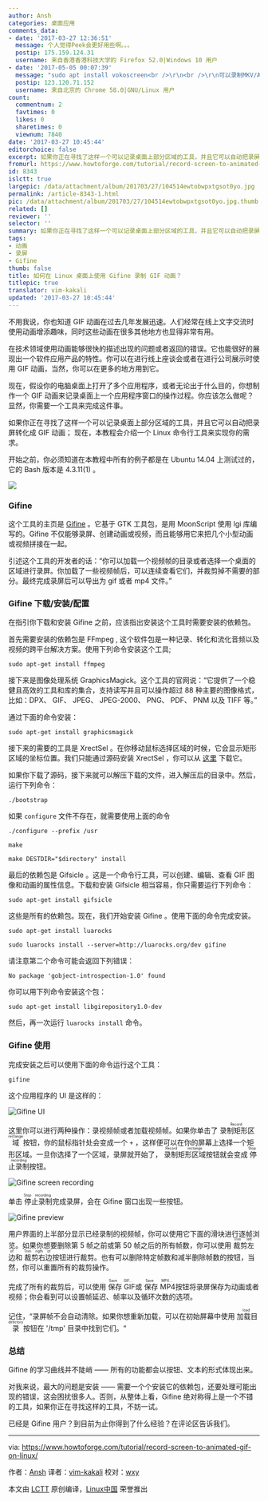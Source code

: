 ```yaml
---
author: Ansh
categories: 桌面应用
comments_data:
- date: '2017-03-27 12:36:51'
  message: 个人觉得Peek会更好用些啊。。。
  postip: 175.159.124.31
  username: 来自香港香港科技大学的 Firefox 52.0|Windows 10 用户
- date: '2017-05-05 00:07:39'
  message: "sudo apt install vokoscreen<br />\r\n<br />\r\n可以录制MKV/AVI/GIF"
  postip: 123.120.71.152
  username: 来自北京的 Chrome 58.0|GNU/Linux 用户
count:
  commentnum: 2
  favtimes: 0
  likes: 0
  sharetimes: 0
  viewnum: 7840
date: '2017-03-27 10:45:44'
editorchoice: false
excerpt: 如果你正在寻找了这样一个可以记录桌面上部分区域的工具，并且它可以自动把录屏转化成 GIF 动画； 现在，本教程会介绍一个 Linux 命令行工具来实现你的需求。
fromurl: https://www.howtoforge.com/tutorial/record-screen-to-animated-gif-on-linux/
id: 8343
islctt: true
largepic: /data/attachment/album/201703/27/104514ewtobwpxtgsot0yo.jpg
permalink: /article-8343-1.html
pic: /data/attachment/album/201703/27/104514ewtobwpxtgsot0yo.jpg.thumb.jpg
related: []
reviewer: ''
selector: ''
summary: 如果你正在寻找了这样一个可以记录桌面上部分区域的工具，并且它可以自动把录屏转化成 GIF 动画； 现在，本教程会介绍一个 Linux 命令行工具来实现你的需求。
tags:
- 动画
- 录屏
- Gifine
thumb: false
title: 如何在 Linux 桌面上使用 Gifine 录制 GIF 动画？
titlepic: true
translator: vim-kakali
updated: '2017-03-27 10:45:44'
---
```


不用我说，你也知道 GIF 动画在过去几年发展迅速。人们经常在线上文字交流时使用动画增添趣味，同时这些动画在很多其他地方也显得非常有用。


在技术领域使用动画能够很快的描述出现的问题或者返回的错误。它也能很好的展现出一个软件应用产品的特性。你可以在进行线上座谈会或者在进行公司展示时使用 GIF 动画，当然，你可以在更多的地方用到它。


现在，假设你的电脑桌面上打开了多个应用程序，或者无论出于什么目的，你想制作一个 GIF 动画来记录桌面上一个应用程序窗口的操作过程。你应该怎么做呢？显然，你需要一个工具来完成这件事。


如果你正在寻找了这样一个可以记录桌面上部分区域的工具，并且它可以自动把录屏转化成 GIF 动画； 现在，本教程会介绍一个 Linux 命令行工具来实现你的需求。


开始之前，你必须知道在本教程中所有的例子都是在 Ubuntu 14.04 上测试过的，它的 Bash 版本是 4.3.11(1) 。


![](/data/attachment/album/201703/27/104514ewtobwpxtgsot0yo.jpg)


### Gifine


这个工具的主页是 [Gifine](https://github.com/leafo/gifine) 。它基于 GTK 工具包，是用 MoonScript 使用 lgi 库编写的。Gifine 不仅能够录屏、创建动画或视频，而且能够用它来把几个小型动画或视频拼接在一起。


引述这个工具的开发者的话：“你可以加载一个视频帧的目录或者选择一个桌面的区域进行录屏。你加载了一些视频帧后，可以连续查看它们，并裁剪掉不需要的部分。最终完成录屏后可以导出为 gif 或者 mp4 文件。”


### Gifine 下载/安装/配置


在指引你下载和安装 Gifine 之前，应该指出安装这个工具时需要安装的依赖包。


首先需要安装的依赖包是 FFmpeg , 这个软件包是一种记录、转化和流化音频以及视频的跨平台解决方案。使用下列命令安装这个工具;



```
sudo apt-get install ffmpeg

```

接下来是图像处理系统 GraphicsMagick。这个工具的官网说：“它提供了一个稳健且高效的工具和库的集合，支持读写并且可以操作超过 88 种主要的图像格式，比如：DPX、 GIF、 JPEG、 JPEG-2000、 PNG、 PDF、 PNM 以及 TIFF 等。”


通过下面的命令安装：



```
sudo apt-get install graphicsmagick

```

接下来的需要的工具是 XrectSel 。在你移动鼠标选择区域的时候，它会显示矩形区域的坐标位置。我们只能通过源码安装 XrectSel ，你可以从 [这里](https://github.com/lolilolicon/xrectsel) 下载它。


如果你下载了源码，接下来就可以解压下载的文件，进入解压后的目录中。然后，运行下列命令：



```
./bootstrap

```

如果 `configure` 文件不存在，就需要使用上面的命令



```
./configure --prefix /usr

make

make DESTDIR="$directory" install

```

最后的依赖包是 Gifsicle 。这是一个命令行工具，可以创建、编辑、查看 GIF 图像和动画的属性信息。下载和安装 Gifsicle 相当容易，你只需要运行下列命令：



```
sudo apt-get install gifsicle

```

这些是所有的依赖包。现在，我们开始安装 Gifine 。使用下面的命令完成安装。



```
sudo apt-get install luarocks

sudo luarocks install --server=http://luarocks.org/dev gifine

```

请注意第二个命令可能会返回下列错误：



```
No package 'gobject-introspection-1.0' found

```

你可以用下列命令安装这个包：



```
sudo apt-get install libgirepository1.0-dev

```

然后，再一次运行 `luarocks install` 命令。


### Gifine 使用


完成安装之后可以使用下面的命令运行这个工具：



```
gifine

```

这个应用程序的 UI 是这样的：


![Gifine UI](/data/attachment/album/201703/27/104545jj8jdcysgco2cqjc.png)


这里你可以进行两种操作：录视频帧或者加载视频帧。如果你单击了<ruby> 录制矩形区域 <rp>  （ </rp> <rt>  Record rectange </rt> <rp>  ） </rp></ruby>按钮，你的鼠标指针处会变成一个 `+` ，这样便可以在你的屏幕上选择一个矩形区域。一旦你选择了一个区域，录屏就开始了，<ruby> 录制矩形区域 <rp>  （ </rp> <rt>  Record rectange </rt> <rp>  ） </rp></ruby>按钮就会变成<ruby> 停止录制 <rp>  （ </rp> <rt>  Stop recording </rt> <rp>  ） </rp></ruby>按钮。


![Gifine screen recording](/data/attachment/album/201703/27/104546lqp5qwvi3dyk3mvy.png)


单击<ruby> 停止录制 <rp>  （ </rp> <rt>  Stop recording </rt> <rp>  ） </rp></ruby>完成录屏，会在 Gifine 窗口出现一些按钮。


![Gifine preview](/data/attachment/album/201703/27/104547ohc4mmbcvvc0brpv.png)


用户界面的上半部分显示已经录制的视频帧，你可以使用它下面的滑块进行逐帧浏览。如果你想要删除第 5 帧之前或第 50 帧之后的所有帧数，你可以使用<ruby> 裁剪左边 <rp>  （ </rp> <rt>  Trim left of </rt> <rp>  ） </rp></ruby> 和<ruby> 裁剪右边 <rp>  （ </rp> <rt>  Trim rigth of </rt> <rp>  ） </rp></ruby>按钮进行裁剪。也有可以删除特定帧数和减半删除帧数的按钮，当然，你可以重置所有的裁剪操作。


完成了所有的裁剪后，可以使用<ruby> 保存 GIF <rp>  （ </rp> <rt>  Save GIF... </rt> <rp>  ） </rp></ruby>或<ruby> 保存 MP4 <rp>  （ </rp> <rt>  Save MP4... </rt> <rp>  ） </rp></ruby>按钮将录屏保存为动画或者视频；你会看到可以设置帧延迟、帧率以及循环次数的选项。


记住，“录屏帧不会自动清除。如果你想重新加载，可以在初始屏幕中使用<ruby> 加载目录 <rp>  （ </rp> <rt>  load directory </rt> <rp>  ） </rp></ruby>按钮在 '/tmp' 目录中找到它们。“


### 总结


Gifine 的学习曲线并不陡峭 —— 所有的功能都会以按钮、文本的形式体现出来。


对我来说，最大的问题是安装 —— 需要一个个安装它的依赖包，还要处理可能出现的错误，这会困扰很多人。否则，从整体上看，Gifine 绝对称得上是一个不错的工具，如果你正在寻找这样的工具，不妨一试。


已经是 Gifine 用户？到目前为止你得到了什么经验？在评论区告诉我们。




---


via: <https://www.howtoforge.com/tutorial/record-screen-to-animated-gif-on-linux/>


作者：[Ansh](https://www.howtoforge.com/tutorial/record-screen-to-animated-gif-on-linux/) 译者：[vim-kakali](https://github.com/vim-kakali) 校对：[wxy](https://github.com/wxy)


本文由 [LCTT](https://github.com/LCTT/TranslateProject) 原创编译，[Linux中国](https://linux.cn/) 荣誉推出